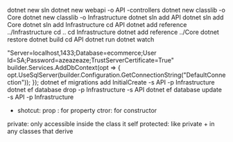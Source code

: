 dotnet new sln
dotnet new webapi -o API -controllers 
dotnet new classlib -o Core 
dotnet new classlib -o Infrastructure
dotnet sln add API
dotnet sln add Core
dotnet sln add Infrastructure
cd API
dotnet add reference ../Infrastructure
cd ..
cd Infrastructure
dotnet add reference ../Core
dotnet restore
dotnet build
cd API
dotnet run
dotnet watch

"Server=localhost,1433;Database=ecommerce;User Id=SA;Password=azeazeaze;TrustServerCertificate=True"
builder.Services.AddDbContext<StoreContext>(opt =>
{
    opt.UseSqlServer(builder.Configuration.GetConnectionString("DefaultConnection"));
});
dotnet ef migrations add InitialCreate -s API -p Infrastructure
dotnet ef database drop -p Infrastructure -s API
dotnet ef database update -s API -p Infrastructure

- shotcut:
prop : for property
ctror: for constructor

private: only accessible inside the class it self
protected: like private + in any classes that derive

